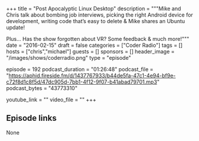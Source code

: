 +++
title = "Post Apocalyptic Linux Desktop"
description = """Mike and Chris talk about bombing job interviews, picking the right Android device for development, writing code that’s easy to delete & Mike shares an Ubuntu update!

Plus… Has the show forgotten about VR? Some feedback & much more!"""
date = "2016-02-15"
draft = false
categories = ["Coder Radio"]
tags = []
hosts = ["chris","michael"]
guests = []
sponsors = []
header_image = "/images/shows/coderradio.png"
type = "episode"

episode = 192
podcast_duration = "01:26:48"
podcast_file = "https://aphid.fireside.fm/d/1437767933/b44de5fa-47c1-4e94-bf9e-c72f8d1c8f5d/47dc905d-7bb1-4f12-9f07-b41abad79701.mp3"
podcast_bytes = "43773310"

youtube_link = ""
video_file = ""
+++

## Episode links

None

